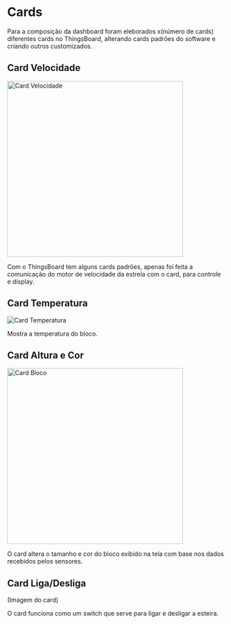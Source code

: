 # Cards
Para a composição da dashboard foram eleborados x(número de cards) diferentes cards no ThingsBoard, alterando cards padrões do software e criando outros customizados.


## Card Velocidade 
<img src="https://github.com/sooarees/Dashboard-ThingsBoard/blob/main/Imagens/Card%20Velocidade.png" width="405" alt="Card Velocidade"/>


Com o ThingsBoard tem alguns cards padrões, apenas foi feita a comunicação do motor de velocidade da estrela com o card, para controle e display.


## Card Temperatura
![Card Temperatura](https://github.com/sooarees/Dashboard-ThingsBoard/blob/main/Imagens/Card%20Temperatura.png)

Mostra a temperatura do bloco.


## Card Altura e Cor
<img src="https://github.com/sooarees/Dashboard-ThingsBoard/blob/main/Imagens/Bloco%20Imagem.png" width="405" alt="Card Bloco"/>

O card altera o tamanho e cor do bloco exibido na tela com base nos dados recebidos pelos sensores.


## Card Liga/Desliga
(Imagem do card)

O card funciona como um switch que serve para ligar e desligar a esteira.

